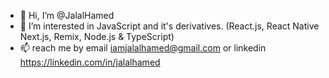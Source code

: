 - 👋 Hi, I’m @JalalHamed
- 👀 I’m interested in JavaScript and it's derivatives. (React.js, React Native Next.js, Remix, Node.js & TypeScript)
- 📫 reach me by email iamjalalhamed@gmail.com or linkedin https://linkedin.com/in/jalalhamed
